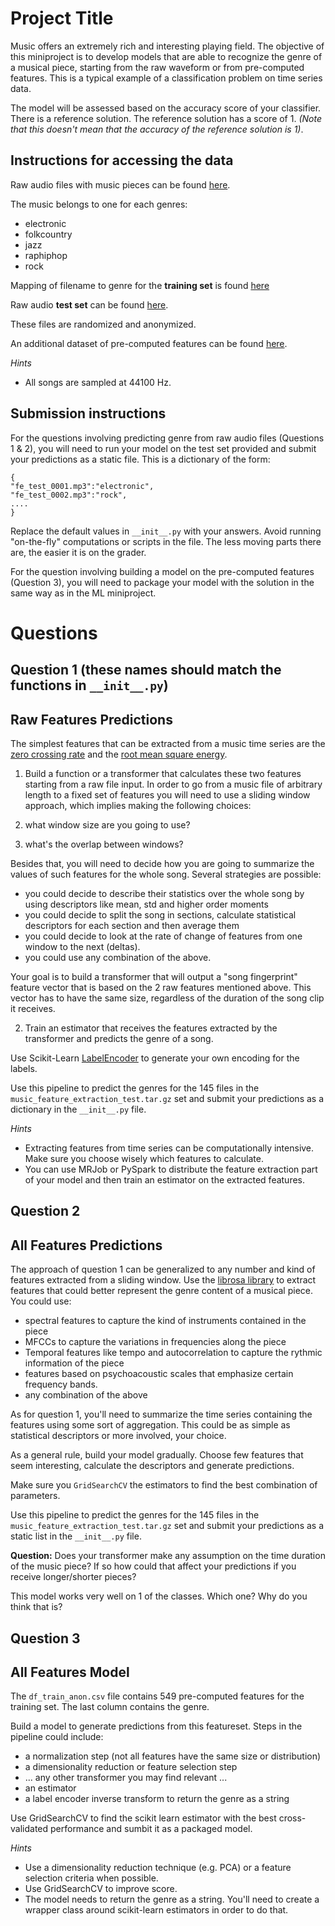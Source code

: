 # Project Title

Music offers an extremely rich and interesting playing field. The objective of this miniproject is to develop models that are able to recognize the genre of a musical piece, starting from the raw waveform or from pre-computed features. This is a typical example of a classification problem on time series data.

The model will be assessed based on the accuracy score of your classifier.  There is a reference solution.  The reference solution has a score of 1. *(Note that this doesn't mean that the accuracy of the reference solution is 1)*.

## Instructions for accessing the data

Raw audio files with music pieces can be found [here](s3://dataincubator-course/mldata/music_train.tar.gz).

The music belongs to one for each genres:
- electronic
- folkcountry
- jazz
- raphiphop
- rock

Mapping of filename to genre for the **training set** is found [here](s3://dataincubator-course/mldata/music_train_labels.csv)

Raw audio **test set** can be found [here](s3://dataincubator-course/mldata/music_feature_extraction_test.tar.gz).

These files are randomized and anonymized.

An additional dataset of pre-computed features can be found [here](s3://dataincubator-course/mldata/df_train_anon.csv).

*Hints*
- All songs are sampled at 44100 Hz.


## Submission instructions

For the questions involving predicting genre from raw audio files (Questions 1 & 2), you will need to run your model on the test set provided and submit your predictions as a static file. This is a dictionary of the form:

    {
    "fe_test_0001.mp3":"electronic",
    "fe_test_0002.mp3":"rock",
    ....
    }

Replace the default values in `__init__.py` with your answers. Avoid running "on-the-fly" computations or scripts in the file. The less moving parts there are, the easier it is on the grader.

For the question involving building a model on the pre-computed features (Question 3), you will need to package your model with the solution in the same way as in the ML miniproject.

# Questions

## Question 1 (these names should match the functions in `__init__.py`)
## Raw Features Predictions
The simplest features that can be extracted from a music time series are the [zero crossing rate](https://en.wikipedia.org/wiki/Zero-crossing_rate) and the [root mean square energy](https://en.wikipedia.org/wiki/Root_mean_square).

1) Build a function or a transformer that calculates these two features starting from a raw file input.
In order to go from a music file of arbitrary length to a fixed set of features you will need to use a sliding window approach, which implies making the following choices:

1) what window size are you going to use?
2) what's the overlap between windows?

Besides that, you will need to decide how you are going to summarize the values of such features for the whole song. Several strategies are possible:
-  you could decide to describe their statistics over the whole song by using descriptors like mean, std and higher order moments
-  you could decide to split the song in sections, calculate statistical descriptors for each section and then average them
-  you could decide to look at the rate of change of features from one window to the next (deltas).
-  you could use any combination of the above.

Your goal is to build a transformer that will output a "song fingerprint" feature vector that is based on the 2 raw features mentioned above. This vector has to have the same size, regardless of the duration of the song clip it receives.

2) Train an estimator that receives the features extracted by the transformer and predicts the genre of a song.

Use Scikit-Learn [LabelEncoder](http://scikit-learn.org/stable/modules/generated/sklearn.preprocessing.LabelEncoder.html) to generate your own encoding for the labels.

Use this pipeline to predict the genres for the 145 files in the `music_feature_extraction_test.tar.gz` set and submit your predictions as a dictionary in the `__init__.py` file.

*Hints*
- Extracting features from time series can be computationally intensive. Make sure you choose wisely which features to calculate.
- You can use MRJob or PySpark to distribute the feature extraction part of your model and then train an estimator on the extracted features.


## Question 2
## All Features Predictions
The approach of question 1 can be generalized to any number and kind of features extracted from a sliding window. Use the [librosa library](http://bmcfee.github.io/librosa/) to extract features that could better represent the genre content of a musical piece.
You could use:
- spectral features to capture the kind of instruments contained in the piece
- MFCCs to capture the variations in frequencies along the piece
- Temporal features like tempo and autocorrelation to capture the rythmic information of the piece
- features based on psychoacoustic scales that emphasize certain frequency bands.
- any combination of the above

As for question 1, you'll need to summarize the time series containing the features using some sort of aggregation. This could be as simple as statistical descriptors or more involved, your choice.

As a general rule, build your model gradually. Choose few features that seem interesting, calculate the descriptors and generate predictions.

Make sure you `GridSearchCV` the estimators to find the best combination of parameters.

Use this pipeline to predict the genres for the 145 files in the `music_feature_extraction_test.tar.gz` set and submit your predictions as a static list in the `__init__.py` file.

**Question:**
Does your transformer make any assumption on the time duration of the music piece? If so how could that affect your predictions if you receive longer/shorter pieces?

This model works very well on 1 of the classes. Which one? Why do you think that is?

## Question 3
## All Features Model
The `df_train_anon.csv` file contains 549 pre-computed features for the training set. The last column contains the genre.

Build a model to generate predictions from this featureset. Steps in the pipeline could include:

- a normalization step (not all features have the same size or distribution)
- a dimensionality reduction or feature selection step
- ... any other transformer you may find relevant ...
- an estimator
- a label encoder inverse transform to return the genre as a string

Use GridSearchCV to find the scikit learn estimator with the best cross-validated performance and sumbit it as a packaged model.

*Hints*
- Use a dimensionality reduction technique (e.g. PCA) or a feature selection criteria when possible.
- Use GridSearchCV to improve score.
- The model needs to return the genre as a string. You'll need to create a wrapper class around scikit-learn estimators in order to do that.
